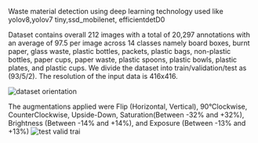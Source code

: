  Waste material detection using deep learning technology used like yolov8,yolov7 tiny,ssd_mobilenet, efficientdetD0

Dataset contains overall 212 images with a
total of 20,297 annotations with an average of 97.5 per image across 14 classes namely
board boxes, burnt paper, glass waste, plastic bottles, packets, plastic bags, non-plastic
bottles, paper cups, paper waste, plastic spoons, plastic bowls, plastic plates, and plastic
cups. We divide the dataset into train/validation/test as (93/5/2). The resolution of the input
data is 416x416.

![dataset orientation](https://github.com/oyshisarker2001/waste-material-detection/assets/57029168/5e6936da-46c2-47ef-a536-4171a0692d6d)

The augmentations applied were Flip (Horizontal, Vertical), 90°Clockwise, CounterClockwise, Upside-Down, Saturation(Between -32% and +32%), Brightness (Between -14% and +14%), and Exposure (Between -13% and +13%)
![test valid trai](https://github.com/oyshisarker2001/waste-material-detection/assets/57029168/402fcaf1-4df7-455e-a954-bc659d236d6e)





